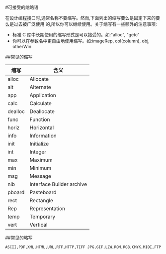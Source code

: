 #可接受的缩略语

在设计编程接口时,通常名称不要缩写。然而,下面列出的缩写要么是固定下来的要么是过去被广泛使用的,所以你可以继续使用。关于缩写有一些额外的注意事项:* 标准 C 库中长期使用的缩写形式是可以接受的。如:"alloc", "getc"* 你可以在参数名中更自由地使用缩写。如:imageRep, col(column), obj, otherWin
##常见的缩写
| 缩写 | 含义 || -- | -- || alloc | Allocate | | alt | Alternate|| app |Application || calc | Calculate || dealloc | Deallocate |
|func | Function |
|horiz |Horizontal||info|Information||init|Initialize||int|Integer ||max|Maximum|min|Minimum||msg|Message|
|nib|Interface Builder archive||pboard|Pasteboard||rect|Rectangle|
|Rep|Representation |
|temp|Temporary|vert|Vertical|
##常见的略写
```
ASCII,PDF,XML,HTML,URL,RTF,HTTP,TIFF JPG,GIF,LZW,ROM,RGB,CMYK,MIDI,FTP```